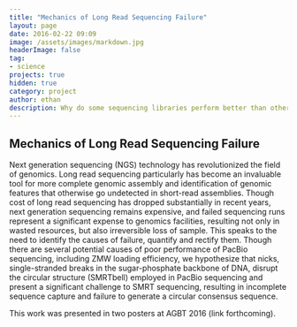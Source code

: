 ```yaml
---
title: "Mechanics of Long Read Sequencing Failure"
layout: page
date: 2016-02-22 09:09
image: /assets/images/markdown.jpg
headerImage: false
tag:
- science
projects: true
hidden: true
category: project
author: ethan
description: Why do some sequencing libraries perform better than others?
---
```

## Mechanics of Long Read Sequencing Failure

Next generation sequencing (NGS) technology has revolutionized the field of genomics. Long read sequencing particularly has become an invaluable tool for more complete genomic assembly and identification of genomic features that otherwise go undetected in short-read assemblies. Though cost of long read sequencing has dropped substantially in recent years, next generation sequencing remains expensive, and failed sequencing runs represent a significant expense to genomics facilities, resulting not only in wasted resources, but also irreversible loss of sample. This speaks to the need to identify the causes of failure, quantify and rectify them. Though there are several potential causes of poor performance of PacBio sequencing, including ZMW loading efficiency, we hypothesize that nicks, single-stranded breaks in the sugar-phosphate backbone of DNA, disrupt the circular structure (SMRTbell) employed in PacBio sequencing and present a significant challenge to SMRT sequencing, resulting in incomplete sequence capture and failure to generate a circular consensus sequence.

This work was presented in two posters at AGBT 2016 (link forthcoming).
